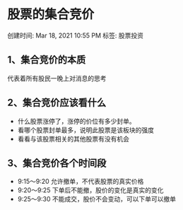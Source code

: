 # 股票的集合竞价

创建时间: Mar 18, 2021 10:55 PM
标签: 股票投资

## 1、集合竞价的本质

 代表着所有股民一晚上对消息的思考

## 2、集合竞价应该看什么

- 什么股票涨停了，涨停的价位有多少封单。
- 看哪个股票封单最多，说明此股票是该板块的强度
- 看看与该股票相关的其他股票有没有机会

## 3、集合竞价各个时间段

- 9:15～9:20 允许撤单，不代表股票的真实价格
- 9:20～9:25 下单后不能撤，股价的变化是真实的变化
- 9:25～9:30 不能成交，股价不会变动，可以下单可以撤单